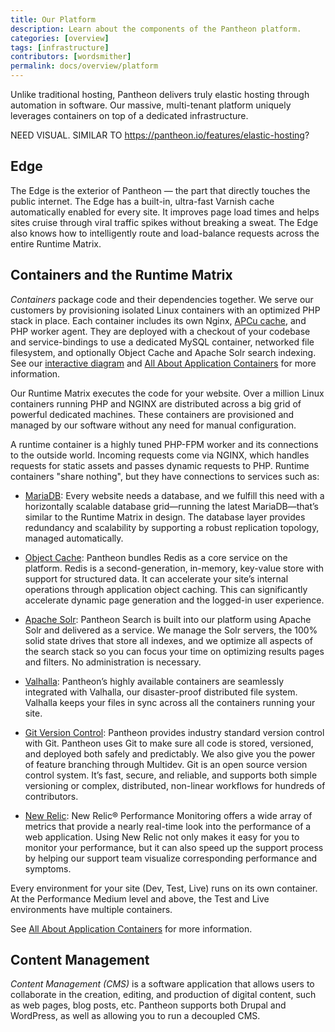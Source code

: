```yaml
---
title: Our Platform
description: Learn about the components of the Pantheon platform.
categories: [overview]
tags: [infrastructure]
contributors: [wordsmither]
permalink: docs/overview/platform
---
```


<navbar title="Overview" items="test, test2" activePage="test">
  <navbarItem item="test" activePage="test"/>
  <navbarItem item="test2" activePage="test"/>
</navbar>

Unlike traditional hosting, Pantheon delivers truly elastic hosting through automation in software. Our massive, multi-tenant platform uniquely leverages containers on top of a dedicated infrastructure.

NEED VISUAL. SIMILAR TO https://pantheon.io/features/elastic-hosting?

## Edge

The Edge is the exterior of Pantheon — the part that directly touches the public internet. The Edge has a built-in, ultra-fast Varnish cache automatically enabled for every site. It improves page load times and helps sites cruise through viral traffic spikes without breaking a sweat. The Edge also knows how to intelligently route and load-balance requests across the entire Runtime Matrix.


## Containers and the Runtime Matrix

<dfn id="containers">Containers</dfn> package code and their dependencies together. We serve our customers by provisioning isolated Linux containers with an optimized PHP stack in place. Each container includes its own Nginx, [APCu cache](/apcu), and PHP worker agent. They are deployed with a checkout of your codebase and service-bindings to use a dedicated MySQL container, networked file filesystem, and optionally Object Cache and Apache Solr search indexing. See our [interactive diagram](https://pantheon.io/features/elastic-hosting) and [All About Application Containers](/application-containers) for more information.

Our Runtime Matrix executes the code for your website. Over a million Linux containers running PHP and NGINX are distributed across a big grid of powerful dedicated machines. These containers are provisioned and managed by our software without any need for manual configuration. 

A runtime container is a highly tuned PHP-FPM worker and its connections to the outside world. Incoming requests come via NGINX, which handles requests for static assets and passes dynamic requests to PHP. Runtime containers "share nothing", but they have connections to services such as:

- [MariaDB](/database-workflow): Every website needs a database, and we fulfill this need with a horizontally scalable database grid—running the latest MariaDB—that’s similar to the Runtime Matrix in design. The database layer provides redundancy and scalability by supporting a robust replication topology, managed automatically. 

- [Object Cache](/object-cache): Pantheon bundles Redis as a core service on the platform. Redis is a second-generation, in-memory, key-value store with support for structured data. It can accelerate your site’s internal operations through application object caching. This can significantly accelerate dynamic page generation and the logged-in user experience. 

- [Apache Solr](/solr): Pantheon Search is built into our platform using Apache Solr and delivered as a service. We manage the Solr servers, the 100% solid state drives that store all indexes, and we optimize all aspects of the search stack so you can focus your time on optimizing results pages and filters. No administration is necessary. 

- [Valhalla](/files): Pantheon’s highly available containers are seamlessly integrated with Valhalla, our disaster-proof distributed file system. Valhalla keeps your files in sync across all the containers running your site. 

- [Git Version Control](https://pantheon.io/docs/guides/git): Pantheon provides industry standard version control with Git. Pantheon uses Git to make sure all code is stored, versioned, and deployed both safely and predictably. We also give you the power of feature branching through Multidev. Git is an open source version control system. It’s fast, secure, and reliable, and supports both simple versioning or complex, distributed, non-linear workflows for hundreds of contributors.

- [New Relic](https://pantheon.io/docs/new-relic): New Relic® Performance Monitoring offers a wide array of metrics that provide a nearly real-time look into the performance of a web application. Using New Relic not only makes it easy for you to monitor your performance, but it can also speed up the support process by helping our support team visualize corresponding performance and symptoms.

Every environment for your site (Dev, Test, Live) runs on its own container. At the Performance Medium level and above, the Test and Live environments have multiple containers.

See [All About Application Containers](/application-containers) for more information.

## Content Management

<dfn id="cms">Content Management (CMS)</dfn> is a software application that allows users to collaborate in the creation, editing, and production of digital content, such as web pages, blog posts, etc. Pantheon supports both Drupal and WordPress, as well as allowing you to run a decoupled CMS.

